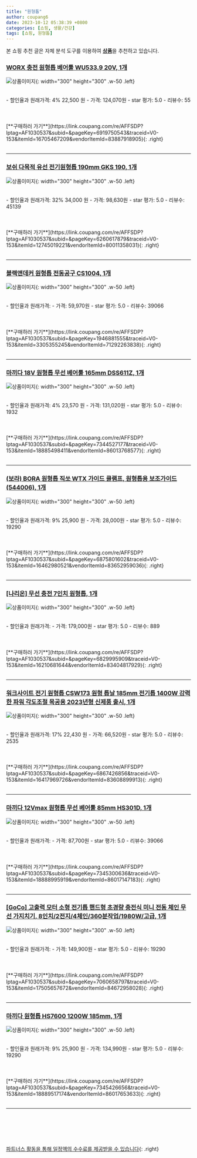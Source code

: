 ```yaml
---
title: "원형톱"
author: coupang6
date: 2023-10-12 05:38:39 +0800
categories: [쇼핑, 생활/건강]
tags: [쇼핑, 원형톱]
---
```


본 쇼핑 추천 글은 자체 분석 도구를 이용하여 [**상품**](https://link.coupang.com/a/bao1ui)을 추천하고 있습니다.

### [WORX 충전 원형톱 베어툴 WU533.9 20V, 1개](https://link.coupang.com/re/AFFSDP?lptag=AF1030537&subid=&pageKey=6919750543&traceid=V0-153&itemId=16705467209&vendorItemId=83887918905)

![상품이미지](https://thumbnail7.coupangcdn.com/thumbnails/remote/230x230ex/image/retail/images/2022/11/14/15/5/318c3508-b18e-4cbb-bf7a-10ae357b5c37.jpg){: width="300" height="300" .w-50 .left}


<br>
- 할인율과 원래가격: 4%  22,500   원
- 가격: 124,070원
- star 평가: 5.0
- 리뷰수: 55
<br>
<br>
<br>
<br>
[**구매하러 가기**](https://link.coupang.com/re/AFFSDP?lptag=AF1030537&subid=&pageKey=6919750543&traceid=V0-153&itemId=16705467209&vendorItemId=83887918905){: .right}
<br>
<br>

---

### [보쉬 다목적 유선 전기원형톱 190mm GKS 190, 1개](https://link.coupang.com/re/AFFSDP?lptag=AF1030537&subid=&pageKey=6260617879&traceid=V0-153&itemId=12745019221&vendorItemId=80011358031)

![상품이미지](https://thumbnail7.coupangcdn.com/thumbnails/remote/230x230ex/image/rs_quotation_api/e89d973y/392b70ed4e114e36be5390d38c996624.jpg){: width="300" height="300" .w-50 .left}


<br>
- 할인율과 원래가격: 32%  34,000   원
- 가격: 98,630원
- star 평가: 5.0
- 리뷰수: 45139
<br>
<br>
<br>
<br>
[**구매하러 가기**](https://link.coupang.com/re/AFFSDP?lptag=AF1030537&subid=&pageKey=6260617879&traceid=V0-153&itemId=12745019221&vendorItemId=80011358031){: .right}
<br>
<br>

---

### [블랙앤데커 원형톱 전동공구 CS1004, 1개](https://link.coupang.com/re/AFFSDP?lptag=AF1030537&subid=&pageKey=1946881555&traceid=V0-153&itemId=3305355245&vendorItemId=71292263838)

![상품이미지](https://thumbnail9.coupangcdn.com/thumbnails/remote/230x230ex/image/retail/images/2020/08/11/15/8/cffcbf5f-9f86-4332-b96d-619c200b87f0.jpg){: width="300" height="300" .w-50 .left}


<br>
- 할인율과 원래가격: 
- 가격: 59,970원
- star 평가: 5.0
- 리뷰수: 39066
<br>
<br>
<br>
<br>
[**구매하러 가기**](https://link.coupang.com/re/AFFSDP?lptag=AF1030537&subid=&pageKey=1946881555&traceid=V0-153&itemId=3305355245&vendorItemId=71292263838){: .right}
<br>
<br>

---

### [마끼다 18V 원형톱 무선 베어툴 165mm DSS611Z, 1개](https://link.coupang.com/re/AFFSDP?lptag=AF1030537&subid=&pageKey=7344527177&traceid=V0-153&itemId=18885498411&vendorItemId=86013768577)

![상품이미지](https://thumbnail10.coupangcdn.com/thumbnails/remote/230x230ex/image/retail/images/5379884509971509-4e0d6b1a-32bf-49ca-9366-5418eb47bf63.png){: width="300" height="300" .w-50 .left}


<br>
- 할인율과 원래가격: 4%  23,570   원
- 가격: 131,020원
- star 평가: 5.0
- 리뷰수: 1932
<br>
<br>
<br>
<br>
[**구매하러 가기**](https://link.coupang.com/re/AFFSDP?lptag=AF1030537&subid=&pageKey=7344527177&traceid=V0-153&itemId=18885498411&vendorItemId=86013768577){: .right}
<br>
<br>

---

### [(보라) BORA 원형톱 직쏘 WTX 가이드 클램프, 원형톱용 보조가이드(544006), 1개](https://link.coupang.com/re/AFFSDP?lptag=AF1030537&subid=&pageKey=6875801602&traceid=V0-153&itemId=16462980521&vendorItemId=83652959036)

![상품이미지](https://thumbnail8.coupangcdn.com/thumbnails/remote/230x230ex/image/vendor_inventory/38f6/e5f4c61b74e7444beaf686d7fe90cb5b14cdeec8eeac2f3e0b10f60128df.png){: width="300" height="300" .w-50 .left}


<br>
- 할인율과 원래가격: 9%  25,900   원
- 가격: 28,000원
- star 평가: 5.0
- 리뷰수: 19290
<br>
<br>
<br>
<br>
[**구매하러 가기**](https://link.coupang.com/re/AFFSDP?lptag=AF1030537&subid=&pageKey=6875801602&traceid=V0-153&itemId=16462980521&vendorItemId=83652959036){: .right}
<br>
<br>

---

### [[나리온] 무선 충전 7인치 원형톱, 1개](https://link.coupang.com/re/AFFSDP?lptag=AF1030537&subid=&pageKey=6829995909&traceid=V0-153&itemId=16210681644&vendorItemId=83404817929)

![상품이미지](https://thumbnail6.coupangcdn.com/thumbnails/remote/230x230ex/image/vendor_inventory/b25e/68cb90ed2c9495811a8d03c0b83ba12d4d3e4505dd305f672a2cfd60883b.jpg){: width="300" height="300" .w-50 .left}


<br>
- 할인율과 원래가격: 
- 가격: 179,000원
- star 평가: 5.0
- 리뷰수: 889
<br>
<br>
<br>
<br>
[**구매하러 가기**](https://link.coupang.com/re/AFFSDP?lptag=AF1030537&subid=&pageKey=6829995909&traceid=V0-153&itemId=16210681644&vendorItemId=83404817929){: .right}
<br>
<br>

---

### [워크사이트 전기 원형톱 CSW173 원형 톱날 185mm 전기톱 1400W 강력한 파워 각도조절 목공용 2023년형 신제품 출시, 1개](https://link.coupang.com/re/AFFSDP?lptag=AF1030537&subid=&pageKey=6867426856&traceid=V0-153&itemId=16417969726&vendorItemId=83608899913)

![상품이미지](https://thumbnail10.coupangcdn.com/thumbnails/remote/230x230ex/image/vendor_inventory/6d2a/3466a0e3721477bb1e94b64e61db2bf97a71945f63b8576789bee74fde9b.jpg){: width="300" height="300" .w-50 .left}


<br>
- 할인율과 원래가격: 17%  22,430   원
- 가격: 66,520원
- star 평가: 5.0
- 리뷰수: 2535
<br>
<br>
<br>
<br>
[**구매하러 가기**](https://link.coupang.com/re/AFFSDP?lptag=AF1030537&subid=&pageKey=6867426856&traceid=V0-153&itemId=16417969726&vendorItemId=83608899913){: .right}
<br>
<br>

---

### [마끼다 12Vmax 원형톱 무선 베어툴 85mm HS301D, 1개](https://link.coupang.com/re/AFFSDP?lptag=AF1030537&subid=&pageKey=7345300636&traceid=V0-153&itemId=18888995919&vendorItemId=86017147183)

![상품이미지](https://thumbnail9.coupangcdn.com/thumbnails/remote/230x230ex/image/retail/images/5379885864937413-078d2582-3d70-4185-8877-066eb5d92eab.png){: width="300" height="300" .w-50 .left}


<br>
- 할인율과 원래가격: 
- 가격: 87,700원
- star 평가: 5.0
- 리뷰수: 39066
<br>
<br>
<br>
<br>
[**구매하러 가기**](https://link.coupang.com/re/AFFSDP?lptag=AF1030537&subid=&pageKey=7345300636&traceid=V0-153&itemId=18888995919&vendorItemId=86017147183){: .right}
<br>
<br>

---

### [[GoCo] 고출력 모터 소형 전기톱 핸드형 초경량 충전식 미니 전동 체인 무선 가지치기, 8인치/2전지/4체인/360분작업/1980W/고급, 1개](https://link.coupang.com/re/AFFSDP?lptag=AF1030537&subid=&pageKey=7060658797&traceid=V0-153&itemId=17505657672&vendorItemId=84672958028)

![상품이미지](https://thumbnail9.coupangcdn.com/thumbnails/remote/230x230ex/image/vendor_inventory/f260/0f2d28186830d472bb85dfb74044e3d3827cc50afdd342336082351b3725.png){: width="300" height="300" .w-50 .left}


<br>
- 할인율과 원래가격: 
- 가격: 149,900원
- star 평가: 5.0
- 리뷰수: 19290
<br>
<br>
<br>
<br>
[**구매하러 가기**](https://link.coupang.com/re/AFFSDP?lptag=AF1030537&subid=&pageKey=7060658797&traceid=V0-153&itemId=17505657672&vendorItemId=84672958028){: .right}
<br>
<br>

---

### [마끼다 원형톱 HS7600 1200W 185mm, 1개](https://link.coupang.com/re/AFFSDP?lptag=AF1030537&subid=&pageKey=7345426656&traceid=V0-153&itemId=18889517174&vendorItemId=86017653633)

![상품이미지](https://thumbnail10.coupangcdn.com/thumbnails/remote/230x230ex/image/retail/images/2023/05/19/15/3/8560eac1-72fb-43ad-ba4f-a4e03e9b49d3.jpg){: width="300" height="300" .w-50 .left}


<br>
- 할인율과 원래가격: 9%  25,900   원
- 가격: 134,990원
- star 평가: 5.0
- 리뷰수: 19290
<br>
<br>
<br>
<br>
[**구매하러 가기**](https://link.coupang.com/re/AFFSDP?lptag=AF1030537&subid=&pageKey=7345426656&traceid=V0-153&itemId=18889517174&vendorItemId=86017653633){: .right}
<br>
<br>

---
<br><br><br><br><br> [파트너스 활동을 통해 일정액의 수수료를 제공받을 수 있습니다](https://link.coupang.com/a/bao1ui){: .right}